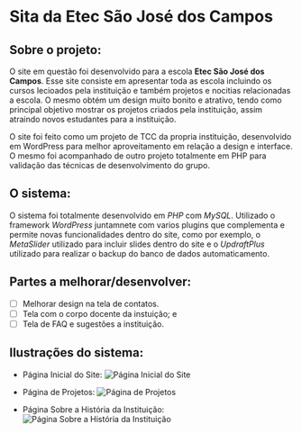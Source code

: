 # Sita da Etec São José dos Campos

## Sobre o projeto:

O site em questão foi desenvolvido para a escola __Etec São José dos Campos__. Esse site consiste em apresentar toda as escola incluindo os cursos lecioados pela instituição e também projetos e nocitias relacionadas a escola. O mesmo obtém um design muito bonito e atrativo, tendo como principal objetivo mostrar os projetos criados pela instituição, assim atraindo novos estudantes para a instituição.

O site foi feito como um projeto de TCC da propria instituição, desenvolvido em WordPress para melhor aproveitamento em relação a design e interface. O mesmo foi acompanhado de outro projeto totalmente em PHP para validação das técnicas de desenvolvimento do grupo.

## O sistema:

O sistema foi totalmente desenvolvido em _PHP_ com _MySQL_. Utilizado o framework _WordPress_ juntamnete com varios plugins que complementa e permite novas funcionalidades dentro do site, como por exemplo, o _MetaSlider_ utilizado para incluir slides dentro do site e o _UpdraftPlus_ utilizado para realizar o backup do banco de dados automaticamento.

## Partes a melhorar/desenvolver:

- [ ] Melhorar design na tela de contatos.
- [ ] Tela com o corpo docente da instuição; e
- [ ] Tela de FAQ e sugestões a instituição.

## Ilustrações do sistema:

- Página Inicial do Site:
![Página Inicial do Site](https://user-images.githubusercontent.com/44526943/229582658-7d1edf8e-c216-4f9b-a767-065229421ebe.png)

- Página de Projetos:
![Página de Projetos](https://user-images.githubusercontent.com/44526943/229582846-8fa33b08-150a-4c60-a0cd-61fa40f70b36.png)

- Página Sobre a História da Instituição:
![Página Sobre a História da Instituição](https://user-images.githubusercontent.com/44526943/229583132-7b588ccc-edd8-4bf2-834e-90bc9f2862bd.png)

